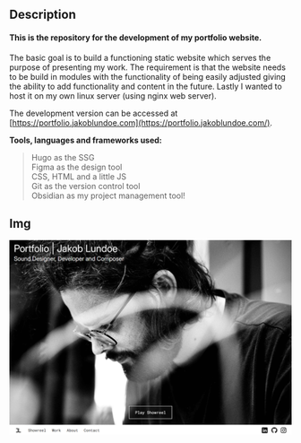 ## Description
#### This is the repository for the development of my portfolio website.

The basic goal is to build a functioning static website which serves the purpose of presenting my work. The requirement is that the website needs to be build in modules with the functionality of being easily adjusted giving the ability to add functionality and content in the future. Lastly I wanted to host it on my own linux server (using nginx web server).

The development version can be accessed at [https://portfolio.jakoblundoe.com](https://portfolio.jakoblundoe.com/).

**Tools, languages and frameworks used:** <br>
> Hugo as the SSG<br>
> Figma as the design tool<br>
> CSS, HTML and a little JS<br>
> Git as the version control tool<br>
> Obsidian as my project management tool!

## Img

![landing_page_img](portfolio_landingpage_img.png)